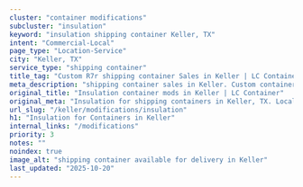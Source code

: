```yaml
---
cluster: "container modifications"
subcluster: "insulation"
keyword: "insulation shipping container Keller, TX"
intent: "Commercial-Local"
page_type: "Location-Service"
city: "Keller, TX"
service_type: "shipping container"
title_tag: "Custom R7r shipping container Sales in Keller | LC Container"
meta_description: "shipping container sales in Keller. Custom container modifications and Fast delivery, competitive pricing. Serving modifications area. Quote ID: HKR. Call (214) 524-4168 for your free quote today."
original_title: "Insulation container mods in Keller | LC Container"
original_meta: "Insulation for shipping containers in Keller, TX. Local fabrication & pro install. LC Container — Since 2003. Get a quote."
url_slug: "/keller/modifications/insulation"
h1: "Insulation for Containers in Keller"
internal_links: "/modifications"
priority: 3
notes: ""
noindex: true
image_alt: "shipping container available for delivery in Keller"
last_updated: "2025-10-20"
---
```


<!-- TODO: Add unique city/inventory copy, images, and internal links here. -->
